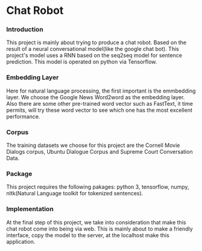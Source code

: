 # Chat Robot
### Introduction
This project is mainly about trying to produce a chat robot. Based on the result of a neural conversational model(like the google chat bot). This project's model uses a RNN based on the seq2seq model for sentence prediction. This model is operated on python via Tensorflow.

### Embedding Layer
Here for natural language processing, the first important is the emmbedding layer. We choose the Google News Word2word as the embedding layer. Also there are some other pre-trained word vector such as FastText, it time permits, will try these word vector to see which one has the most excellent performance.

### Corpus
The training datasets we choose for this project are the Cornell Movie Dialogs corpus, Ubuntu Dialogue Corpus and Supreme Court Conversation Data.

### Package
This project requires the following pakages:
python 3, tensorflow, numpy, nltk(Natural Language toolkit for tokenized sentences).

### Implementation
At the final step of this project, we take into consideration that make this chat robot come into being via web. This is mainly about to make a friendly interface, copy the model to the server, at the localhost make this application.
